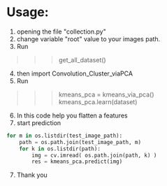 # Usage:
1) opening the file "collection.py"
2) change variable "root" value to your images path.
3) Run
>>> get_all_dataset()

4) then import Convolution_Cluster_viaPCA
5) Run
>>> kmeans_pca = kmeans_via_pca()
>>> kmeans_pca.learn(dataset)

6) In this code help you flatten a features
7) start prediction
```python
for m in os.listdir(test_image_path):
    path = os.path.join(test_image_path, m)
    for k in os.listdir(path):
        img = cv.imread( os.path.join(path, k) )
        res = kmeans_pca.predict(img)
```

7) Thank you
